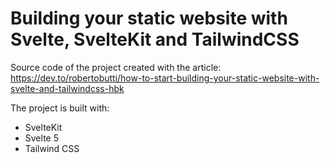 # Building your static website with Svelte, SvelteKit and TailwindCSS

Source code of the project created with the article:
https://dev.to/robertobutti/how-to-start-building-your-static-website-with-svelte-and-tailwindcss-hbk

The project is built with:
- SvelteKit
- Svelte 5
- Tailwind CSS
